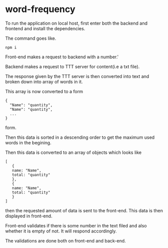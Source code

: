 # word-frequency

To run the application on local host, first enter both the backend and frontend and install the dependencies.

The command goes like.

```
npm i
```

Front-end makes a request to backend with a number.'

Backend makes a request to TTT server for content(i.e a txt file).

The response given by the TTT server is then converted into text and broken down into array of words in it.

This array is now converted to a form 
```
{
  "Name": "quantity",
  "Name": "quantity",
  ...
}
```
form.

Then this data is sorted in a descending order to get the maximum used words in the begining.

Then this data is converted to an array of objects which looks like
```
[
   {
   name: "Name",
   total: "quantity"
   },
   {
   name: "Name",
   total: "quantity"
   }
]
```

then the requested amount of data is sent to the front-end. This data is then displayed in front-end.

Front-end validates if there is some number in the text filed and also whether it is empty of not. It will respond accordingly.

The validations are done both on front-end and back-end. 
